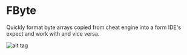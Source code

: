 # FByte

Quickly format byte arrays copied from cheat engine into a form IDE's expect and work with and vice versa.

![alt tag](http://i.imgur.com/Aemk75x.png)